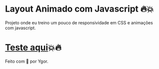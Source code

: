 # Layout Animado com Javascript 🔥💥
Projeto onde eu treino um pouco de responsividade em CSS e animações com javascript.

# [Teste aqui](https://serene-tereshkova-38f718.netlify.app)💥🔥

Feito com 💖 por Ygor.